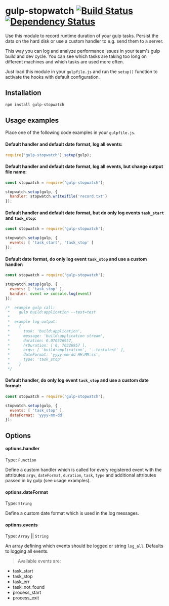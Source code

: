 # gulp-stopwatch [![Build Status](https://travis-ci.org/silkimen/gulp-stopwatch.svg?branch=master)](https://travis-ci.org/silkimen/gulp-stopwatch) [![Dependency Status](https://david-dm.org/silkimen/gulp-stopwatch.svg)](https://david-dm.org/silkimen/gulp-stopwatch)


Use this module to record runtime duration of your gulp tasks. Persist the data on the hard disk or use a custom handler to e.g. send them to a server.

This way you can log and analyze performance issues in your team's gulp build and dev cycle. You can see which tasks are taking too long on different machines and which tasks are used more often.

Just load this module in your `gulpfile.js` and run the `setup()` function to activate the hooks with default configuration.

## Installation
```bash
npm install gulp-stopwatch
```

## Usage examples

Place one of the following code examples in your `gulpfile.js`.

#### Default handler and default date format, log all events:
```js
require('gulp-stopwatch').setup(gulp);
```

#### Default handler and default date format, log all events, but change output file name:
```js
const stopwatch = require('gulp-stopwatch');

stopwatch.setup(gulp, {
  handler: stopwatch.write2file('record.txt')
});
```

#### Default handler and default date format, but do only log events `task_start` and `task_stop`:
```js
const stopwatch = require('gulp-stopwatch');

stopwatch.setup(gulp, {
  events: [ 'task_start', 'task_stop' ]
});
```

#### Default date format, do only log event `task_stop` and use a custom handler:
```js
const stopwatch = require('gulp-stopwatch');

stopwatch.setup(gulp, {
  events: [ 'task_stop' ],
  handler: event => console.log(event)
});

/*  example gulp call:
 *    gulp build:application --test=test
 *
 *  example log output:
 *    {
 *      task: 'build:application',
 *      message: 'build:application stream',
 *      duration: 0.070326957,
 *      hrDuration: [ 0, 70326957 ],
 *      argv: [ 'build:application', '--test=test' ],
 *      dateFormat: 'yyyy-mm-dd HH:MM:ss',
 *      type: 'task_stop'
 *    }
 */
```

#### Default handler, do only log event `task_stop` and use a custom date format:
```js
const stopwatch = require('gulp-stopwatch');

stopwatch.setup(gulp, {
  events: [ 'task_stop' ],
  dateFormat: 'yyyy-mm-dd'
});
```

## Options

#### options.handler
Type: `Function`

Define a custom handler which is called for every registered event with the attributes `argv`, `dateFormat`, `duration`, `task`, `type` and additional attributes passed in by gulp (see usage examples).

#### options.dateFormat
Type: `String`

Define a custom date format which is used in the log messages.

#### options.events
Type: `Array` || `String`

An array defining which events should be logged or string `log_all`. Defaults to logging all events.

> Available events are:
* task_start
* task_stop
* task_err
* task_not_found
* process_start
* process_exit
